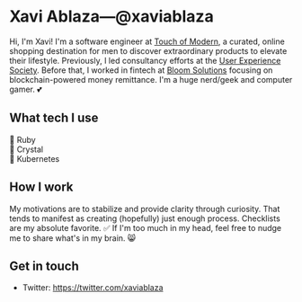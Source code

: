 # Xavi Ablaza—@xaviablaza
Hi, I'm Xavi! I'm a software engineer at [Touch of Modern](https://www.touchofmodern.com/), a curated, online shopping destination for men to discover extraordinary products to elevate their lifestyle. Previously, I led consultancy efforts at the [User Experience Society](https://uxsociety.org). Before that, I worked in fintech at [Bloom Solutions](https://bloom.solutions) focusing on blockchain-powered money remittance. I'm a huge nerd/geek and computer gamer. 💕

## What tech I use
🌟 Ruby<br>
💖 Crystal<br>
🍏 Kubernetes<br>

## How I work
My motivations are to stabilize and provide clarity through curiosity. That tends to manifest as creating (hopefully) just enough process. Checklists are my absolute favorite. ✅ If I'm too much in my head, feel free to nudge me to share what's in my brain. 😸

## Get in touch
- Twitter: https://twitter.com/xaviablaza
